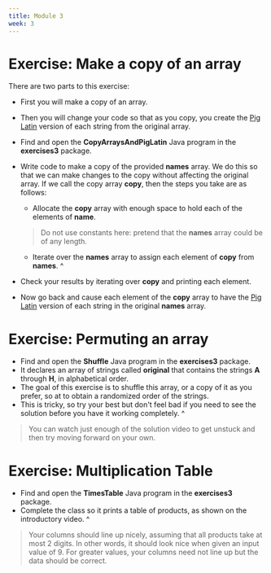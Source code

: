 ```yaml
---
title: Module 3
week: 3
---
```

			   
# Exercise: Make a copy of an array

There are two parts to this exercise:

* First you will make a copy of an array.  
* Then you will change your code so that as you copy, you create the 
[Pig Latin](http://en.wikipedia.org/wiki/Pig_Latin) version of 
each string from the original array.
* Find and open the **CopyArraysAndPigLatin** Java program in the **exercises3** package.
* Write code to make a copy of the provided **names** array.
We do this so that we can
make changes to the copy without affecting the original array.
If we call the copy array **copy**,  then the steps you take
are as follows:
	* Allocate the **copy** array with enough space to hold 
	each of the elements of **name**.

	>Do not use constants here:  pretend that the **names** array could
	>be of any length.
	* Iterate over the **names** array to assign each element of
	**copy** from **names**.
^
* Check your results by iterating over **copy** and printing
each element.
* Now go back and cause each element of the **copy** array to have
the
[Pig Latin](http://en.wikipedia.org/wiki/Pig_Latin) version of 
each string in the original **names** array.

# Exercise: Permuting an array


* Find and open the **Shuffle** Java program in the **exercises3** package.
* It declares an array of strings called **original** that 
contains the strings **A** through **H**, in alphabetical order.
* The goal of this exercise is to shuffle this array, or a copy of it
as you prefer, so at to obtain a randomized order of the strings.
* This is tricky, so try your best but don't feel bad if you need to
see the solution before you have it working completely.
^
> You can watch just enough of the solution video to get unstuck and then try
> moving forward on your own.

# Exercise: Multiplication Table


* Find and open the **TimesTable** Java program in the **exercises3** package.
* Complete the class so it prints a table of products, as shown
on the introductory video.
^
> Your columns should line up nicely, assuming that all products take at most
> 2 digits.  In other words, it should look nice when given an input value of 9.
> For greater values, your columns need not line up but the data should be
> correct.